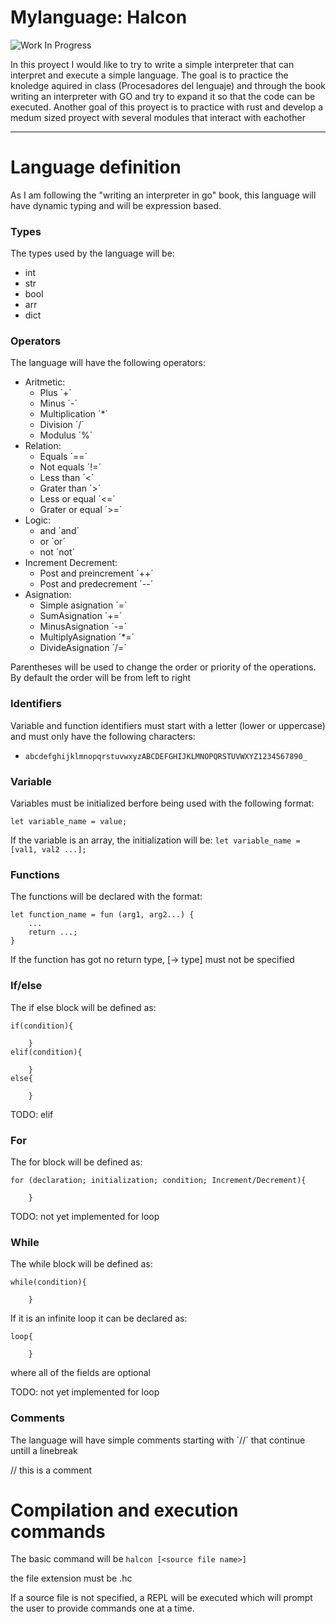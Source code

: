 # Mylanguage: Halcon

![Work In Progress](https://img.shields.io/badge/Work%20In%20Progress-orange?style=for-the-badge)

In this proyect I would like to try to write a simple interpreter that can interpret and execute a simple language. The goal is to practice the knoledge aquired in class (Procesadores del lenguaje) and through the book writing an interpreter with GO and try to expand it so that the code can be executed. Another goal of this proyect is to practice with rust and develop a medum sized proyect with several modules that interact with eachother

---
# Language definition

As I am following the "writing an interpreter in go" book, this language will have dynamic typing and will be expression based.

### Types
The types used by the language will be:
- int 
- str 
- bool
- arr
- dict


### Operators
The language will have the following operators:
- Aritmetic:
    - Plus ´+´
    - Minus ´-´
    - Multiplication ´*´
    - Division ´/´
    - Modulus ´%´
- Relation:
    - Equals ´==´
    - Not equals ´!=´
    - Less than ´<´
    - Grater than ´>´
    - Less or equal ´<=´
    - Grater or equal ´>=´
- Logic:
    - and ´and´
    - or ´or´
    - not ´not´
- Increment Decrement:
    - Post and preincrement ´++´
    - Post and predecrement ´--´ 
- Asignation:
    - Simple asignation ´=´
    - SumAsignation ´+=´
    - MinusAsignation ´-=´
    - MultiplyAsignation ´*=´
    - DivideAsignation ´/=´

Parentheses will be used to change the order or priority of the operations. By default the order will be from left to right

### Identifiers
Variable and function identifiers must start with a letter (lower or uppercase) and must only have the following characters:
- `abcdefghijklmnopqrstuvwxyzABCDEFGHIJKLMNOPQRSTUVWXYZ1234567890_`

### Variable

Variables must be initialized berfore being used with the following format:

`let variable_name = value;`

If the variable is an array, the initialization will be:
`let variable_name = [val1, val2 ...];`


### Functions
The functions will be declared with the format:

```
let function_name = fun (arg1, arg2...) {
    ...
    return ...;
}
```

If the function has got no return type, [-> type] must not be specified

### If/else

The if else block will be defined as:

```
if(condition){

    }
elif(condition){

    }
else{

    }
```

TODO: elif

### For
The for block will be defined as:

```
for (declaration; initialization; condition; Increment/Decrement){

    }

```

TODO: not yet implemented for loop

### While
The while block will be defined as:

```
while(condition){

    }
```

If it is an infinite loop it can be declared as:

```
loop{

    }
```

where all of the fields are optional

TODO: not yet implemented for loop

### Comments
The language will have simple comments starting with ´//´ that continue untill a linebreak

// this is a comment

# Compilation and execution commands

The basic command will be 
`halcon [<source file name>]`

the file extension must be .hc

If a source file is not specified, a REPL will be executed which will prompt the user to provide commands one at a time.
